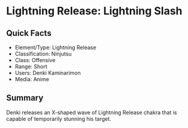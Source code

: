 # Lightning Release: Lightning Slash

## Quick Facts
- Element/Type: Lightning Release
- Classification: Ninjutsu
- Class: Offensive
- Range: Short
- Users: Denki Kaminarimon
- Media: Anime

## Summary
Denki releases an X-shaped wave of Lightning Release chakra that is capable of temporarily stunning his target.
